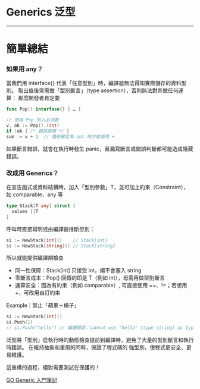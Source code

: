 # Generics 泛型

---

# 簡單總結

###  如果用 any？
當我們用 interface{} 代表「任意型別」時，編譯器無法得知實際儲存的資料型別。
取出值後常需做「型別斷言」（type assertion），否則無法對其做任何運算：
那麼開發者肯定要
```go
func Pop() interface{} { … }

// 使用 Pop 的人必須要
v, ok := Pop().(int)
if !ok { /* 錯誤處理 */ }
sum := v + 1  // 僅在確定為 int 時才能使用 +
```

如果斷言錯誤，就會在執行時發生 panic，且漏寫斷言或錯誤判斷都可能造成隱藏錯誤。

###  改成用 Generics？
在宣告函式或資料結構時，加入「型別參數」T，並可加上約束（Constraint），如 comparable、any 等
```go
type Stack[T any] struct {
  values []T
}
```

呼叫時直接寫明或由編譯器推斷型別：
```go
si := NewStack[int]()    // Stack[int]
ss := NewStack[string]() // Stack[string]
```

所以就能提供編譯期檢查

- 同一性保障：Stack[int] 只接受 int，絕不會塞入 string
- 零斷言成本：Pop() 回傳的即是 T（例如 int），毋需再做型別斷言
- 運算安全：因為有約束（例如 comparable）, 可直接使用 ==、!=；若想用 +，可改用自訂約束

Example：禁止「蘋果＋橘子」
```go
si := NewStack[int]()
si.Push(1)
// si.Push("hello") // 編譯錯誤：cannot use "hello" (type string) as type int in argument

```

泛型將「型別」從執行時的動態檢查提前到編譯時，避免了大量的型別斷言和執行時錯誤。
在維持抽象和重用的同時，保證了程式碼的 強型別，使程式更安全、更易維護。

這重構的過程，絕對需要測試在保護的！

[GO Generic 入門筆記](https://ganhua.wang/go-generic)
